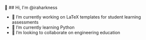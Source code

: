 👋 ## Hi, I'm @iraharkness

- 🔭 I’m currently working on LaTeX templates for student learning assessments
- 🌱 I’m currently learning Python
- 👯 I’m looking to collaborate on engineering education

<!--
**iraharkness/iraharkness** is a ✨ _special_ ✨ repository because its `README.md` (this file) appears on your GitHub profile.
-->
